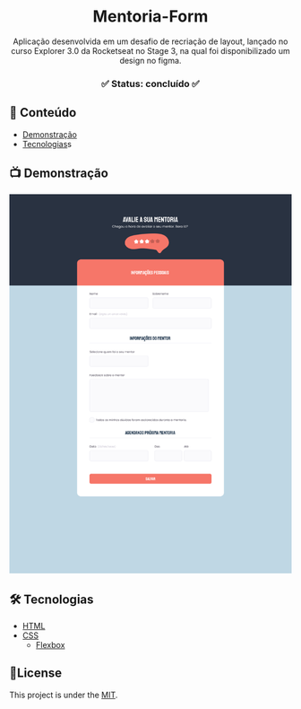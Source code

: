 <div align="center">
	<h1 align="center">Mentoria-Form</h1>
	<p align="center">Aplicação desenvolvida em um desafio de recriação de layout, lançado no curso Explorer 3.0 da Rocketseat no Stage 3, na qual foi disponibilizado um design no figma.</p>
</div>
<h3  align="center">
		✅ Status: concluído ✅
</h3>

## :page_facing_up: Conteúdo

- [Demonstração](#tv-demonstração)
- [Tecnologias](#hammer_and_wrench-tecnologias)s

## :tv: Demonstração

<p align="center">
  <img alt="Demonstração" src="/readme/form.png" width="800">
</p>

## :hammer_and_wrench: Tecnologias

- [HTML](https://developer.mozilla.org/pt-BR/docs/Web/HTML)
- [CSS](https://developer.mozilla.org/pt-BR/docs/Web/CSS)
  - [Flexbox](https://developer.mozilla.org/pt-BR/docs/Web/CSS/CSS_Flexible_Box_Layout/Basic_Concepts_of_Flexbox)

## 📕License

This project is under the [MIT](./LICENSE).
